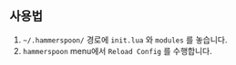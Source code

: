 ## 사용법

1. `~/.hammerspoon/` 경로에 `init.lua` 와 `modules` 를 놓습니다.
1. `hammerspoon` menu에서 `Reload Config` 를 수행합니다.

